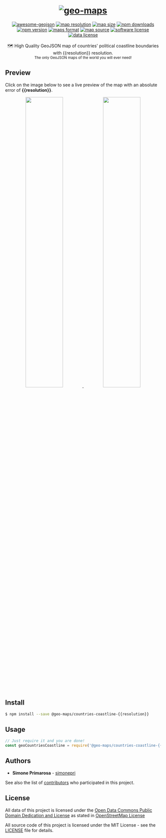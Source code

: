 <h1 align="center">
  <a href="https://github.com/simonepri/geo-maps"><img src="https://raw.githubusercontent.com/simonepri/geo-maps/rework/media/geo-maps.jpg" alt="geo-maps" /></a>
</h1>
<div align="center">
  <a href="https://github.com/tmcw/awesome-geojson"><img src="https://awesome.re/mentioned-badge.svg" alt="awesome-geojson" /></a>
  <a href="https://github.com/simonepri/geo-maps/tree/rework#countries-coastline"><img src="https://img.shields.io/badge/resolution-{{resolution}}-f1c40f.svg" alt="map resolution" /></a>
  <a href="https://github.com/simonepri/geo-maps/tree/rework#countries-coastline"><img src="https://badges.herokuapp.com/size/npm/@geo-maps/countries-coastline-{{resolution}}/world.geo.json" alt="map size" /></a>
  <a href="https://www.npmjs.com/package/@geo-maps/countries-coastline-{{resolution}}"><img src="https://img.shields.io/npm/dm/@geo-maps/countries-coastline-{{resolution}}.svg" alt="npm downloads" /></a>
  <a href="https://www.npmjs.com/package/@geo-maps/countries-coastline-{{resolution}}"><img src="https://img.shields.io/npm/v/@geo-maps/countries-coastline-{{resolution}}.svg" alt="npm version" /></a>
  <a href="http://geojson.org/"><img src="https://img.shields.io/badge/format-GeoJSON-e67e22.svg" alt="maps format" /></a>
  <a href="http://www.openstreetmap.org/"><img src="https://img.shields.io/badge/source-OSM-2ecc71.svg" alt="map source" /></a>
  <a href="LICENSE"><img src="https://img.shields.io/github/license/simonepri/geo-maps.svg" alt="software license" /></a>
  <a href="https://opendatacommons.org/licenses/odbl/1.0/"><img src="https://img.shields.io/badge/license-ODbL-2980b9.svg" alt="data license" /></a>
</div>
<br />
<div align="center">
  🗺 High Quality GeoJSON map of countries' political coastline boundaries with {{resolution}} resolution.
</div>
<div align="center">
  <sub>
    The only GeoJSON maps of the world you will ever need!
  </sub>
</div>

## Preview
Click on the image below to see a live preview of the map with an absolute error
of **{{resolution}}**.  

<p align="center">
  <a alt="World Boundaries" href="http://mapshaper.org/?files=https://unpkg.com/@geo-maps/countries-coastline-{{resolution}}/map.geo.json">
    <img src="https://raw.githubusercontent.com/simonepri/geo-maps/rework/media/geo-maps-countries-coastline-shape.png" width ="49%"/>
  </a>
  <a alt="World Boundaries" href="http://geojson.io/#data=data:text/x-url,https://unpkg.com/@geo-maps/countries-coastline-{{resolution}}/map.geo.json">
    <img src="https://raw.githubusercontent.com/simonepri/geo-maps/rework/media/geo-maps-countries-coastline-hover.png" width ="49%"/>
  </a>
</center>

## Install
```bash
$ npm install --save @geo-maps/countries-coastline-{{resolution}}
```

## Usage
```javascript
// Just require it and you are done!
const geoCountriesCoastline = require('@geo-maps/countries-coastline-{{resolution}}');
```

## Authors
* **Simone Primarosa** - [simonepri](https://github.com/simonepri)

See also the list of [contributors](https://github.com/simonepri/geo-maps/contributors) who participated in this project.

## License
All data of this project is licensed under the [Open Data Commons Public Domain Dedication and License](https://opendatacommons.org/licenses/odbl/1.0/) as stated in [OpenStreetMap License](http://www.openstreetmap.org/copyright)

All source code of this project is licensed under the MIT License - see the [LICENSE](LICENSE) file for details.
